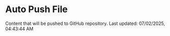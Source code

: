 # Auto Push File

Content that will be pushed to GitHub repository.
Last updated: 07/02/2025, 04:43:44 AM
